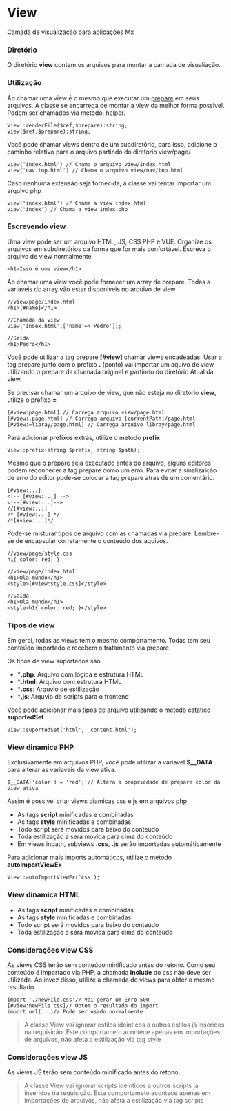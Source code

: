# View

Camada de visualização para aplicações Mx

### Diretório

O diretório **view** contem os arquivos para montar a camada de visualiação.

### Utilização

Ao chamar uma view é o mesmo que executar um [prepare](https://github.com/php-elegance/core/blob/main/.doc/prepare.md) em seus arquivos. A classe se encarrega de montar a view da melhor forma possivel. Podem ser chamados via metodo, helper.

    View::renderFile($ref,$prepare):string;
    view($ref,$prepare):string;

Você pode chamar views dentro de um subdiretório, para isso, adicione o caminho relativo para o arquivo partindo do diretório view/page/

    view('index.html') // Chama o arquivo view/index.html
    view('nav.top.html') // Chama o arquivo view/nav/top.html

Caso nenhuma extensão seja fornecida, a classe vai tentar importar um arquivo php

    view('index.html') // Chama a view index.html
    view('index') // Chama a view index.php

### Escrevendo view

Uma view pode ser um arquivo HTML, JS, CSS PHP e VUE. Organize os arquivos em subdiretórios da forma que for mais confortável. Escreva o arquivo de view normalmente

    <h1>Isso é uma view</h1>

Ao chamar uma view você pode fornecer um array de prepare. Todas a variaveis do array vão estar disponiveis no arquivo de view

    //view/page/index.html
    <h1>[#name]</h1>

    //Chamada da view
    view('index.html',['name'=>'Pedro']);

    //Saída
    <h1>Pedro</h1>

Você pode utilizar a tag prepare **[#view]** chamar views encadeadas.
Usar a tag prepare junto com o prefixo **.** (ponto) vai importar um aquivo de view utilizando o prepare da chamada original e partindo do diretório Atual da view.

Se precisar chamar um arquivo de view, que não esteja no diretório **view**, utilize o prefixo **=**


    [#view:page.html] // Carrega arquivo view/page.html
    [#view:.page.html] // Carrega arquivo [currentPath]/page.html
    [#view:=libray/page.html] // Carrega arquivo libray/page.html

Para adicionar prefixos extras, utilize o metodo **prefix**

    View::prefix(string $prefix, string $path);

Mesmo que o prepare seja executado antes do arquivo, alguns editores podem reconhecer a tag prepare como um erro.
Para evitar a sinalizalção de erro do editor pode-se colocar a tag prepare atras de um comentário.

    [#view:...]
    <!-- [#view:...] -->
    <!--[#view:...]-->
    //[#view:...]
    /* [#view:...] */
    /*[#view:...]*/

Pode-se misturar tipos de arquivo com as chamadas via prepare. Lembre-se de encapsular corretamente o conteúdo dos aquivos.

    //view/page/style.css
    h1{ color: red; }

    //view/page/index.html
    <h1>Ola mundo</h1>
    <style>[#view:style.css]</style>

    //Saída
    <h1>Ola mundo</h1>
    <style>h1{ color: red; }</style>

### Tipos de view

Em geral, todas as views tem o mesmo comportamento. Todas tem seu conteúdo importado e recebem o tratamento via prepare.

Os tipos de view suportados são

- ***.php**: Arquivo com lógica e estrutura HTML
- ***.html**: Arquivo com estrutura HTML
- ***.css**: Arquvio de estilização
- ***.js**: Arquvio de scripts para o frontend

Você pode adicionar mais tipos de arquivo utilizando o metodo estatico **suportedSet**

    View::suportedSet('html','_content.html');

### View dinamica PHP

Exclusivamente em arquivos PHP, você pode utilizar a variavel **$__DATA** para alterar as variaveis da view ativa.

    $__DATA['color'] = 'red'; // Altera a propriedade de prepare color da view ativa

Assim é possivel criar views diamicas css e js em arquivos php

- As tags **script** minificadas e combinadas
- As tags **style** minificadas e combinadas
- Todo script será movidos para baixo do conteúdo
- Toda estilização a será movida para cima do conteúdo
- Em views inpath, subviews **.css**, **.js** serão importadas automáticamente

Para adicionar mais imports automáticos, utilize o metodo **autoImportViewEx**

    View::autoImportViewEx('css');

### View dinamica HTML

- As tags **script** minificadas e combinadas
- As tags **style** minificadas e combinadas
- Todo script será movidos para baixo do conteúdo
- Toda estilização a será movida para cima do conteúdo

### Considerações view CSS

As views CSS terão sem conteúdo minificado antes do retono. Como seu conteúdo é importado via PHP, a chamada **include** do css não deve ser utilizada. Ao invez disso, utilize a chamada de views para obter o mesmo resultado.

    import './newFile.css'// Vai gerar um Erro 500
    [#view:newFile.css]// Obtem o resultado do import
    import url(...)// Pode ser usado normalmente

> A classe View vai ignorar estilos ideinticos a outros estilos já inseridos na requisição. Este comportameto acontece apenas em importações de arquivos, não afeta a estilização via tag style

### Considerações view JS

As views JS terão sem conteúdo minificado antes do retono.

> A classe View vai ignorar scripts ideinticos a outros scripts já inseridos na requisição. Este comportameto acontece apenas em importações de arquivos, não afeta a estilização via tag scripts
